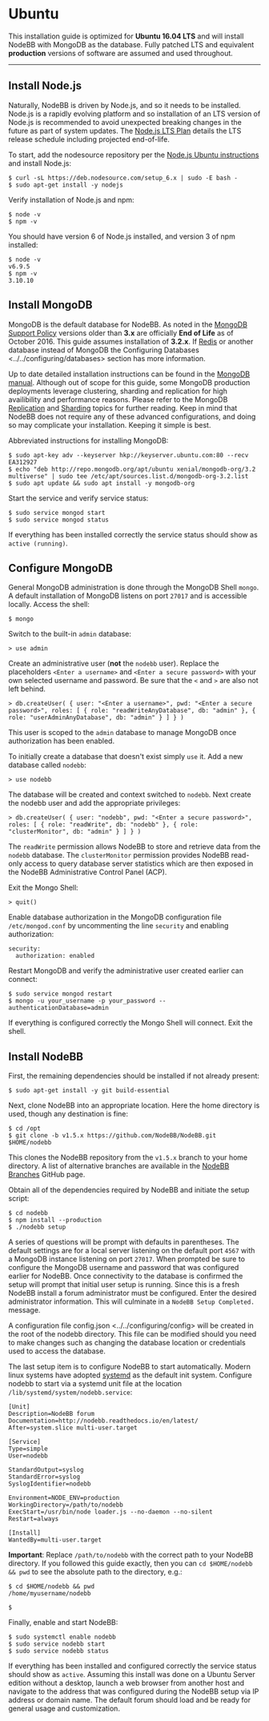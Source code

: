 Ubuntu
======

This installation guide is optimized for **Ubuntu 16.04 LTS** and will
install NodeBB with MongoDB as the database. Fully patched LTS and
equivalent **production** versions of software are assumed and used
throughout.

------------------------------------------------------------------------

Install Node.js
---------------

Naturally, NodeBB is driven by Node.js, and so it needs to be installed.
Node.js is a rapidly evolving platform and so installation of an LTS
version of Node.js is recommended to avoid unexpected breaking changes
in the future as part of system updates. The [Node.js LTS
Plan](https://github.com/nodejs/LTS) details the LTS release schedule
including projected end-of-life.

To start, add the nodesource repository per the [Node.js Ubuntu
instructions](https://nodejs.org/en/download/package-manager/#debian-and-ubuntu-based-linux-distributions)
and install Node.js:

``` {.sourceCode .bash}
$ curl -sL https://deb.nodesource.com/setup_6.x | sudo -E bash -
$ sudo apt-get install -y nodejs
```

Verify installation of Node.js and npm:

``` {.sourceCode .bash}
$ node -v
$ npm -v
```

You should have version 6 of Node.js installed, and version 3 of npm installed:

```
$ node -v
v6.9.5
$ npm -v
3.10.10
```

Install MongoDB
---------------

MongoDB is the default database for NodeBB. As noted in the [MongoDB
Support Policy](https://www.mongodb.com/support-policy) versions older
than **3.x** are officially **End of Life** as of October 2016. This
guide assumes installation of **3.2.x**. If [Redis](https://redis.io) or
another database instead of MongoDB the
Configuring Databases &lt;../../configuring/databases&gt; section has
more information.

Up to date detailed installation instructions can be found in the
[MongoDB
manual](https://docs.mongodb.com/v3.2/tutorial/install-mongodb-on-ubuntu/).
Although out of scope for this guide, some MongoDB production
deployments leverage clustering, sharding and replication for high
availibility and performance reasons. Please refer to the MongoDB
[Replication](https://docs.mongodb.com/v3.2/replication/) and
[Sharding](https://docs.mongodb.com/v3.2/sharding/) topics for further
reading. Keep in mind that NodeBB does not require any of these advanced
configurations, and doing so may complicate your installation. Keeping
it simple is best.

Abbreviated instructions for installing MongoDB:

``` {.sourceCode .bash}
$ sudo apt-key adv --keyserver hkp://keyserver.ubuntu.com:80 --recv EA312927
$ echo "deb http://repo.mongodb.org/apt/ubuntu xenial/mongodb-org/3.2 multiverse" | sudo tee /etc/apt/sources.list.d/mongodb-org-3.2.list
$ sudo apt update && sudo apt install -y mongodb-org
```

Start the service and verify service status:

``` {.sourceCode .bash}
$ sudo service mongod start
$ sudo service mongod status
```

If everything has been installed correctly the service status should
show as `active (running)`.

Configure MongoDB
-----------------

General MongoDB administration is done through the MongoDB Shell
`mongo`. A default installation of MongoDB listens on port `27017` and
is accessible locally. Access the shell:

``` {.sourceCode .bash}
$ mongo
```

Switch to the built-in `admin` database:

``` {.sourceCode .}
> use admin
```

Create an administrative user (**not** the `nodebb` user). Replace the placeholders `<Enter a username>` and `<Enter a secure password>` with your own selected username and password. Be sure that the `<` and `>` are also not left behind.

``` {.sourceCode .}
> db.createUser( { user: "<Enter a username>", pwd: "<Enter a secure password>", roles: [ { role: "readWriteAnyDatabase", db: "admin" }, { role: "userAdminAnyDatabase", db: "admin" } ] } )
```

This user is scoped to the `admin` database to manage MongoDB once authorization has been enabled.

To initially create a database that doesn't exist simply `use` it. Add a
new database called `nodebb`:

``` {.sourceCode .}
> use nodebb
```

The database will be created and context switched to `nodebb`. Next
create the nodebb user and add the appropriate privileges:

``` {.sourceCode .}
> db.createUser( { user: "nodebb", pwd: "<Enter a secure password>", roles: [ { role: "readWrite", db: "nodebb" }, { role: "clusterMonitor", db: "admin" } ] } )
```

The `readWrite` permission allows NodeBB to store and retrieve data from
the `nodebb` database. The `clusterMonitor` permission provides NodeBB
read-only access to query database server statistics which are then
exposed in the NodeBB Administrative Control Panel (ACP).

Exit the Mongo Shell:

``` {.sourceCode .}
> quit()
```

Enable database authorization in the MongoDB configuration file
`/etc/mongod.conf` by uncommenting the line `security` and enabling
authorization:

``` {.sourceCode .yaml}
security:
  authorization: enabled
```

Restart MongoDB and verify the administrative user created earlier can
connect:

``` {.sourceCode .bash}
$ sudo service mongod restart
$ mongo -u your_username -p your_password --authenticationDatabase=admin
```

If everything is configured correctly the Mongo Shell will connect. Exit
the shell.

Install NodeBB
--------------

First, the remaining dependencies should be installed if not already
present:

``` {.sourceCode .bash}
$ sudo apt-get install -y git build-essential
```

Next, clone NodeBB into an appropriate location. Here the home directory is used, though any destination is fine:

``` {.sourceCode .bash}
$ cd /opt
$ git clone -b v1.5.x https://github.com/NodeBB/NodeBB.git $HOME/nodebb
```

This clones the NodeBB repository from the `v1.5.x` branch to
your home directory. A list of alternative branches are available in the
[NodeBB Branches](https://github.com/NodeBB/NodeBB/branches) GitHub
page.

Obtain all of the dependencies required by NodeBB and initiate the setup
script:

``` {.sourceCode .bash}
$ cd nodebb
$ npm install --production
$ ./nodebb setup
```

A series of questions will be prompt with defaults in parentheses. The
default settings are for a local server listening on the default port
`4567` with a MongoDB instance listening on port `27017`. When prompted
be sure to configure the MongoDB username and password that was
configured earlier for NodeBB. Once connectivity to the database is
confirmed the setup will prompt that initial user setup is running.
Since this is a fresh NodeBB install a forum administrator must be
configured. Enter the desired administrator information. This will
culminate in a `NodeBB Setup Completed.` message.

A configuration file config.json &lt;../../configuring/config&gt; will
be created in the root of the nodebb directory. This file can be modified should you need to
make changes such as changing the database location or credentials used
to access the database.

The last setup item is to configure NodeBB to start automatically.
Modern linux systems have adopted
[systemd](https://en.wikipedia.org/wiki/Systemd) as the default init
system. Configure nodebb to start via a systemd unit file at the
location `/lib/systemd/system/nodebb.service`:

``` {.sourceCode .}
[Unit]
Description=NodeBB forum
Documentation=http://nodebb.readthedocs.io/en/latest/
After=system.slice multi-user.target

[Service]
Type=simple
User=nodebb

StandardOutput=syslog
StandardError=syslog
SyslogIdentifier=nodebb

Environment=NODE_ENV=production
WorkingDirectory=/path/to/nodebb
ExecStart=/usr/bin/node loader.js --no-daemon --no-silent
Restart=always

[Install]
WantedBy=multi-user.target
```

**Important**: Replace `/path/to/nodebb` with the correct path to your NodeBB directory. If you followed this guide exactly, then you can `cd $HOME/nodebb && pwd` to see the absolute path to the directory, e.g.:

```
$ cd $HOME/nodebb && pwd
/home/myusername/nodebb

$
```

Finally, enable and start NodeBB:

``` {.sourceCode .bash}
$ sudo systemctl enable nodebb
$ sudo service nodebb start
$ sudo service nodebb status
```

If everything has been installed and configured correctly the service
status should show as `active`. Assuming this install was done on a
Ubuntu Server edition without a desktop, launch a web browser from
another host and navigate to the address that was configured during the
NodeBB setup via IP address or domain name. The default forum should
load and be ready for general usage and customization.
